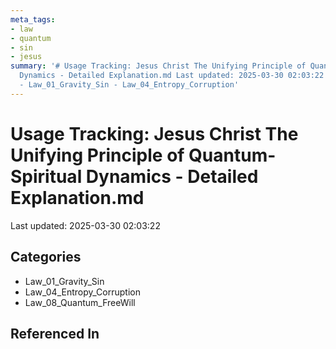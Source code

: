 ```yaml
---
meta_tags:
- law
- quantum
- sin
- jesus
summary: '# Usage Tracking: Jesus Christ The Unifying Principle of Quantum-Spiritual
  Dynamics - Detailed Explanation.md Last updated: 2025-03-30 02:03:22 ## Categories
  - Law_01_Gravity_Sin - Law_04_Entropy_Corruption'
---
```


# Usage Tracking: Jesus Christ The Unifying Principle of Quantum-Spiritual Dynamics - Detailed Explanation.md

Last updated: 2025-03-30 02:03:22

## Categories

- Law_01_Gravity_Sin
- Law_04_Entropy_Corruption
- Law_08_Quantum_FreeWill

## Referenced In

